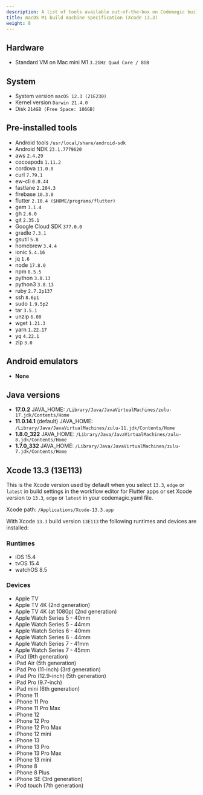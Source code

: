 ```yaml
---
description: A list of tools available out-of-the-box on Codemagic build machines.
title: macOS M1 build machine specification (Xcode 13.3)
weight: 8
---
```


## Hardware

- Standard VM on Mac mini M1 `3.2GHz Quad Core / 8GB`

## System

- System version `macOS 12.3 (21E230)`
- Kernel version `Darwin 21.4.0`
- Disk `214GB (Free Space: 106GB)`

## Pre-installed tools

- Android tools `/usr/local/share/android-sdk`
- Android NDK `23.1.7779620`
- aws `2.4.29`
- cocoapods `1.11.2`
- cordova `11.0.0`
- curl `7.79.1`
- ew-cli `0.0.44`
- fastlane `2.204.3`
- firebase `10.3.0`
- flutter `2.10.4 ($HOME/programs/flutter)`
- gem `3.1.4`
- gh `2.6.0`
- git `2.35.1`
- Google Cloud SDK `377.0.0`
- gradle `7.3.1`
- gsutil `5.8`
- homebrew `3.4.4`
- ionic `5.4.16`
- jq `1.6`
- node `17.8.0`
- npm `8.5.5`
- python `3.8.13`
- python3 `3.8.13`
- ruby `2.7.2p137`
- ssh `8.6p1`
- sudo `1.9.5p2`
- tar `3.5.1`
- unzip `6.00`
- wget `1.21.3`
- yarn `1.22.17`
- yq `4.22.1`
- zip `3.0`

## Android emulators

- **None**


## Java versions

- **17.0.2** JAVA_HOME: `/Library/Java/JavaVirtualMachines/zulu-17.jdk/Contents/Home`
- **11.0.14.1** (default) JAVA_HOME: `/Library/Java/JavaVirtualMachines/zulu-11.jdk/Contents/Home`
- **1.8.0_322** JAVA_HOME: `/Library/Java/JavaVirtualMachines/zulu-8.jdk/Contents/Home`
- **1.7.0_332** JAVA_HOME: `/Library/Java/JavaVirtualMachines/zulu-7.jdk/Contents/Home`

## Xcode 13.3 (13E113)

This is the Xcode version used by default when you select `13.3`, `edge` or `latest` in build settings in the workflow 
editor for Flutter apps or set Xcode version to `13.3`, `edge` or `latest` in your codemagic.yaml file. 

Xcode path: `/Applications/Xcode-13.3.app`

With Xcode `13.3` build version `13E113` the following runtimes and devices are installed:


### Runtimes

- iOS 15.4
- tvOS 15.4
- watchOS 8.5

### Devices

- Apple TV
- Apple TV 4K (2nd generation)
- Apple TV 4K (at 1080p) (2nd generation)
- Apple Watch Series 5 - 40mm
- Apple Watch Series 5 - 44mm
- Apple Watch Series 6 - 40mm
- Apple Watch Series 6 - 44mm
- Apple Watch Series 7 - 41mm
- Apple Watch Series 7 - 45mm
- iPad (9th generation)
- iPad Air (5th generation)
- iPad Pro (11-inch) (3rd generation)
- iPad Pro (12.9-inch) (5th generation)
- iPad Pro (9.7-inch)
- iPad mini (6th generation)
- iPhone 11
- iPhone 11 Pro
- iPhone 11 Pro Max
- iPhone 12
- iPhone 12 Pro
- iPhone 12 Pro Max
- iPhone 12 mini
- iPhone 13
- iPhone 13 Pro
- iPhone 13 Pro Max
- iPhone 13 mini
- iPhone 8
- iPhone 8 Plus
- iPhone SE (3rd generation)
- iPod touch (7th generation)
